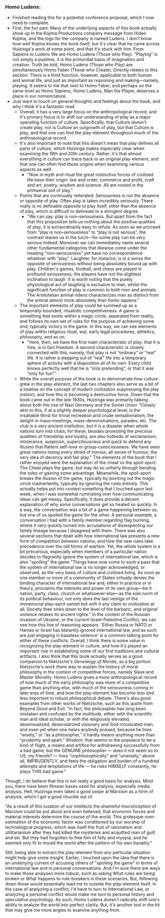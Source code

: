### Homo Ludens:
- Finished reading this for a potential conference proposal, which I now need to complete.
- First, the fun part: Many of the underlying aspects of this book actually show up in the Kojima Productions company message from Hideo Kojima, and the logo for the company is named Ludens. I don't know how well Kojima knows the book itself, but it's clear that he came across Huizinga's work at some point, and that it's stuck with him.
	  From Sapiens to Ludens We are Homo Ludens (Those who Play).
	  "Playing" is not simply a pastime, it is the primordial basis of imagination and creation. Truth be told, Homo Ludens (Those who Play) are simultaneously Homo Faber (Those who Create).
	Directly relates to this section:
		There is a third function, however, applicable to both human and animal life, and just as important as reasoning and making—namely, playing. It seems to me that next to Homo Faber, and perhaps on the same level as Homo Sapiens, Homo Ludens, Man the Player, deserves a place in our nomenclature.
- Just want to touch on general thoughts and feelings about the book, and why I think it's a fantastic read
	- Overall, it has a very large focus on the anthropological record, and it's primary focus is to shift our understanding of play as a major operating function of culture. Specifically, that Culture doesn't create play, nor is Culture an outgrowth of play, but that Culture *is* play, and that one can find the play-element throughout much of the anthropological record.
	-  It's also important to note that this doesn't mean that play defines all parts of culture, which Huizinga makes especially clear when examining the 19th and 20th century. Rather, it's that almost everything in culture can trace back to an original play-element, and that one can often find those origins when examining various aspects as well.
		- "Now in myth and ritual the great instinctive forces of civilized life have their origin: law and order, commerce and profit, craft and art, poetry, wisdom and science. All are rooted in the primaeval soil of play."
	- Points that are continually reiterated: Seriousness is not the absence or opposite of play. Often play is taken incredibly seriously. There really is no definable opposite to play itself, other than the absence of play, which is difficult to delineate to a stringent degree.
		- "We can say: play is non–seriousness. But apart from the fact that this proposition tells us nothing about the positive qualities of play, it is extraordinarily easy to refute. As soon as we proceed from “play is non–seriousness” to “play is not serious”, the contrast leaves us in the lurch—for some play can be very serious indeed. Moreover we can immediately name several other fundamental categories that likewise come under the heading “non–seriousness” yet have no correspondence whatever with “play”. Laughter, for instance, is in a sense the opposite of seriousness without being absolutely bound up with play. Children's games, football, and chess are played in profound seriousness; the players have not the slightest inclination to laugh. It is worth noting that the purely physiological act of laughing is exclusive to man, whilst the significant function of play is common to both men and animals. The Aristotelian animal ridens characterizes man as distinct from the animal almost more absolutely than homo sapiens."
	- The important elements of play could be summed up as a temporally-bounded, ritualistic competitiveness. A game is something that exists within a magic circle, separated from reality, and follows its own set of rules for the purpose of achieving some end, typically victory in the game. In this way, we can see elements of play within religious ritual, war, early legal procedures, athletics, philosophy, and so on.
		- "Here, then, we have the first main characteristic of play: that it is free, is in fact freedom. A second characteristic is closely connected with this, namely, that play is not “ordinary” or “real” life. It is rather a stepping out of “real” life into a temporary sphere of activity with a disposition all of its own. Every child knows perfectly well that he is “only pretending”, or that it was “only for fun”."
	- While the overall purpose of the book is to demonstrate how culture grew in the play-element, the last two chapters also serve as a bit of a treatise on the concept of modern civilization suppressing the play instinct, and how this is becoming a destructive force. Given that the book came out in the late 1930s, Huizinga was primarily talking about both the rise of Nazi Germany and the Soviet Union
		  "Closely akin to this, if at a slightly deeper psychological level, is the insatiable thirst for trivial recreation and crude sensationalism, the delight in mass–meetings, mass–demonstrations, parades, etc. The club is a very ancient institution, but it is a disaster when whole nations turn into clubs, for these, besides promoting the precious qualities of friendship and loyalty, are also hotbeds of sectarianism, intolerance, suspicion, superciliousness and quick to defend any illusion that flatters self–love or group–consciousness. We have seen great nations losing every shred of honour, all sense of humour, the very idea of decency and fair play."
  The elements of the book that I rather enjoyed were the explanation of the cheat vs the spoil-sport. The Cheat plays the game, but may do so unfairly through bending the rules or gaining some advantage. Meanwhile, the spoil-sport breaks the illusion of the game, typically by pointing out the magic circle inadvertently, typically by ignoring the rules entirely.
	  This actually helps put into context something that I touched upon last week, when I was somewhat ruminating over how communicating ideas can get messy. Specifically, it does provide a decent explanation of why some conversations get so heated so quickly. In a way, the conversation was a bit of a game happening between us, but one of us spoiled the game for the other.
		  A personal example, a conversation I had with a family member regarding flag burning, where it very quickly turned into accusations of disrespecting our family lineage because I disagreed with them.
  There was also several sections that dealt with how international law presents a new form of competition between nations, and how the new rules take precedence over the old forms of warfare. Yet, the whole system is a bit precarious, especially when members of a particular nation decides to flagrantly ignore the system of international law, which is also "spoiling" the game
	  "Things have now come to such a pass that the system of international law is no longer acknowledged, or observed, as the very basis of culture and civilized living. As soon as one member or more of a community of States virtually denies the binding character of international law and, either in practice or in theory, proclaims the interests and power of its own group—be it nation, party, class, church or whatsoever else—as the sole norm of its political behaviour, not only does the last vestige of the immemorial play–spirit vanish but with it any claim to civilization at all. Society then sinks down to the level of the barbaric, and original violence retakes its ancient rights."
	  In the context of the Russian invasion of Ukraine, or the current Israel-Palestine Conflict, we can see how this line of reasoning appears. 'Either Russia or NATO or Hamas or Israel has blatantly ignored international law, and as such are just engaging in baseless violence' is a common talking point for either of these conflicts.
  Overall, I think there is some value in recognizing the play-element in culture, and how it's played an important role in establishing some of our first traditions and cultural artifacts. I also think that this book actually serves as a good companion to Nietzsche's *Genealogy of Morals*, as a big portion Nietzsche's work there was to explain the history of moral philosophy in the context of competitive forces, namely Slave and Master Morality. Homo Ludens gives a more anthropological record of how much of the early philosophy was more of a competitive game than anything else, with much of the seriousness coming in later eras of time, and how the play-element has become less and less important to robust philosophical debate. There's also good examples from other works of Nietzsche, such as this quote from Beyond Good and Evil:
	  "In fact, the philosopher has long been mistaken and confused by the multitude, either with the scientific man and ideal scholar, or with the religiously elevated, desensualized, desecularized visionary and God-intoxicated man; and even yet when one hears anybody praised, because he lives “wisely,” or “as a philosopher,” it hardly means anything more than “prudently and apart.” Wisdom: that seems to the populace to be a kind of flight, a means and artifice for withdrawing successfully from a bad game; but the GENUINE philosopher — does it not seem so to US, my friends? — lives “unphilosophically” and “unwisely,” above all, IMPRUDENTLY, and feels the obligation and burden of a hundred attempts and temptations of life — he risks HIMSELF constantly, he plays THIS bad game."

Though, I do believe that this is not really a good basis for analysis. Mind you, there have been flimsier bases used for analysis, especially media analysis. Hell, Huizinga even takes a good swipe at Marxism as a form of analysis, which I got a good chuckle out of.

"As a result of this luxation of our intellects the shameful misconception of Marxism could be put about and even believed, that economic forces and material interests determine the course of the world. This grotesque over-estimation of the economic factor was conditioned by our worship of technological progress, which was itself the fruit of rationalism and utilitarianism after they had killed the mysteries and acquitted man of guilt and sin. But they had forgotten to free him of folly and myopia, and he seemed only fit to mould the world after the pattern of his own banality."

Still, being able to extract the play-element from any particular situation might help give some insight. Earlier, I touched upon the idea that there is an underlying current of accusing others of "spoiling the game" in terms of international law and in personal conversations. And I'm sure there are ways to make those analyses more robust, such as asking What rules are being broken or What happens to rule-breakers in these scenarios. But, following down those would essentially lead me to outside the play-element itself. In the case of analyzing a conflict, I'd have to turn to International Law, or analyzing a personal conflict would make me turn to personal history and speculative psychology. As such, Homo Ludens doesn't radically shift one's ability to analyze the world into perfect clarity. But, it's another tool in the kit that may give me more angles to examine anything from.